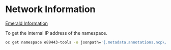 # Network Information

[Emerald Information](https://digital.gov.bc.ca/cloud/services/private/internal-resources/emerald/)

To get the internal IP address of the namespace.

```bash
oc get namespace e89443-tools -o jsonpath='{.metadata.annotations.ncp\/subnet-0}{"\n"}'
```
